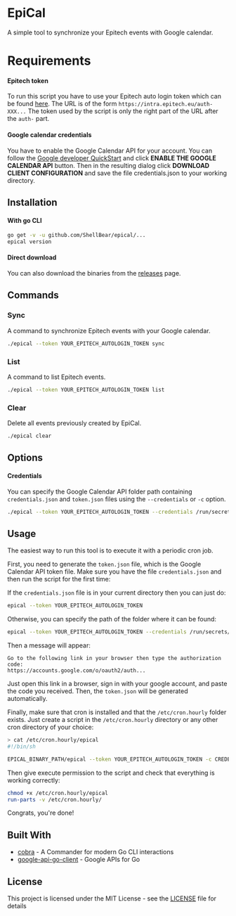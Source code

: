 # EpiCal
A simple tool to synchronize your Epitech events with Google calendar.

# Requirements

#### Epitech token
To run this script you have to use your Epitech auto login token which can be found [here](https://intra.epitech.eu/admin/autolog).
The URL is of the form `https://intra.epitech.eu/auth-XXX...`
The token used by the script is only the right part of the URL after the `auth-` part.

#### Google calendar credentials

You have to enable the Google Calendar API for your account.
You can follow the [Google developer QuickStart](https://developers.google.com/calendar/quickstart/go) and click **ENABLE THE GOOGLE CALENDAR API** button.
Then in the resulting dialog click **DOWNLOAD CLIENT CONFIGURATION** and save the file credentials.json to your working directory.

## Installation

#### With go CLI
```bash
go get -v -u github.com/ShellBear/epical/...
epical version
```

#### Direct download

You can also download the binaries from the [releases](https://github.com/ShellBear/epical/releases) page.

## Commands

### Sync
A command to synchronize Epitech events with your Google calendar. 
```bash
./epical --token YOUR_EPITECH_AUTOLOGIN_TOKEN sync
```

### List
A command to list Epitech events. 
```bash
./epical --token YOUR_EPITECH_AUTOLOGIN_TOKEN list
```

### Clear
Delete all events previously created by EpiCal.
```bash
./epical clear
```

## Options

#### Credentials

You can specify the Google Calendar API folder path containing `credentials.json` and `token.json` files using the `--credentials` or `-c` option.

```bash
./epical --token YOUR_EPITECH_AUTOLOGIN_TOKEN --credentials /run/secrets/ sync
```

## Usage

The easiest way to run this tool is to execute it with a periodic cron job.

First, you need to generate the `token.json` file, which is the Google Calendar API token file.
Make sure you have the file `credentials.json` and then run the script for the first time:

If the `credentials.json` file is in your current directory then you can just do:
```bash
epical --token YOUR_EPITECH_AUTOLOGIN_TOKEN
```

Otherwise, you can specify the path of the folder where it can be found:
```bash
epical --token YOUR_EPITECH_AUTOLOGIN_TOKEN --credentials /run/secrets/
```

Then a message will appear:

```
Go to the following link in your browser then type the authorization code: 
https://accounts.google.com/o/oauth2/auth...
```

Just open this link in a browser, sign in with your google account, and paste the code you received.
Then, the `token.json` will be generated automatically.

Finally, make sure that cron is installed and that the `/etc/cron.hourly` folder exists.
Just create a script in the `/etc/cron.hourly` directory or any other cron directory of your choice:

```bash
> cat /etc/cron.hourly/epical
#!/bin/sh

EPICAL_BINARY_PATH/epical --token YOUR_EPITECH_AUTOLOGIN_TOKEN -c CREDENTIALS_AND_TOKEN_FOLDER_PATH sync
```

Then give execute permission to the script and check that everything is working correctly:

```bash
chmod +x /etc/cron.hourly/epical
run-parts -v /etc/cron.hourly/
```

Congrats, you're done!

## Built With

- [cobra](https://github.com/spf13/cobra) - A Commander for modern Go CLI interactions
- [google-api-go-client](https://github.com/googleapis/google-api-go-client) - Google APIs for Go

## License

This project is licensed under the MIT License - see the [LICENSE](LICENSE) file for details